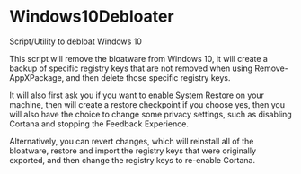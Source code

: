 # Windows10Debloater
Script/Utility to debloat Windows 10

This script will remove the bloatware from Windows 10, it will create a backup of specific registry keys that are not removed when using Remove-AppXPackage, and then delete those specific registry keys.

It will also first ask you if you want to enable System Restore on your machine, then will create a restore checkpoint if you choose yes, then you will also have the choice to change some privacy settings, such as disabling Cortana and stopping the Feedback Experience.

Alternatively, you can revert changes, which will reinstall all of the bloatware, restore and import the registry keys that were originally exported, and then change the registry keys to re-enable Cortana.
